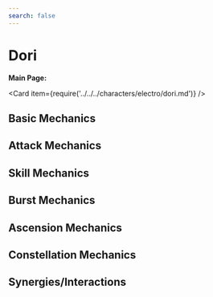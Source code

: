 ```yaml
---
search: false
---
```


# Dori

**Main Page:**

<Card item={require('../../../characters/electro/dori.md')} />

## Basic Mechanics

## Attack Mechanics

## Skill Mechanics

## Burst Mechanics

## Ascension Mechanics

## Constellation Mechanics

## Synergies/Interactions

